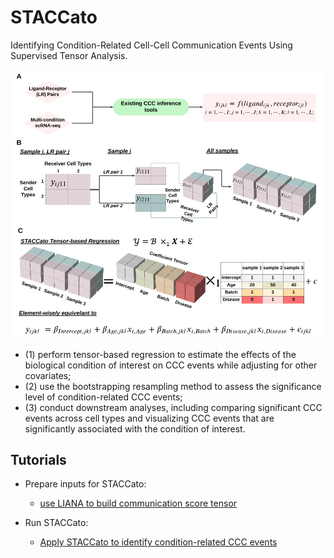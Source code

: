 # STACCato
Identifying Condition-Related Cell-Cell Communication Events Using Supervised Tensor Analysis.

![STACCato Framework](Figure1.png)

- (1) perform tensor-based regression to estimate the effects of the biological condition of interest on CCC events while adjusting for other covariates; 
- (2) use the bootstrapping resampling method to assess the significance level of condition-related CCC events; 
- (3) conduct downstream analyses, including comparing significant CCC events across cell types and visualizing CCC events that are significantly associated with the condition of interest.

## Tutorials

- Prepare inputs for STACCato:
  - [use LIANA to build communication score tensor](Examples/0_construct_communication_score_tensor.ipynb)

- Run STACCato:
  - [Apply STACCato to identify condition-related CCC events](https://htmlpreview.github.io/?https://raw.githubusercontent.com/daiqile96/STACCato/main/Examples/STACCato.html)
  



